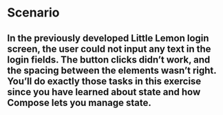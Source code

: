 # Scenario
## In the previously developed Little Lemon login screen, the user could not input any text in the login fields. The button clicks didn’t work, and the spacing between the elements wasn’t right. You’ll do exactly those tasks in this exercise since you have learned about state and how Compose lets you manage state.
